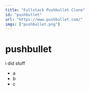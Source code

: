 ```yaml
---
title: "Fullstack Pushbullet Clone"
id: "pushbullet"
url: "https://www.pushbullet.com/"
imgs: ["pushbullet.png"]
---
```


# pushbullet

i did stuff

- a
- b
- c
